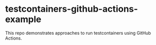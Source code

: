 # testcontainers-github-actions-example
This repo demonstrates approaches to run testcontainers using GitHub Actions.

